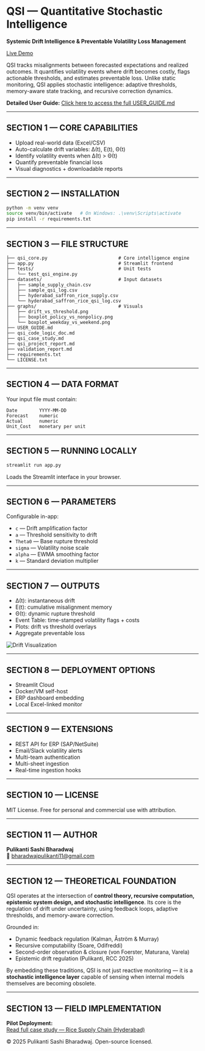 # QSI — Quantitative Stochastic Intelligence
**Systemic Drift Intelligence & Preventable Volatility Loss Management**

[Live Demo](https://rupture-detector-vxcv8twev4y3vcuqzjprnw.streamlit.app/)  

QSI tracks misalignments between forecasted expectations and realized outcomes. It quantifies volatility events where drift becomes costly, flags actionable thresholds, and estimates preventable loss. Unlike static monitoring, QSI applies stochastic intelligence: adaptive thresholds, memory-aware state tracking, and recursive correction dynamics.

**Detailed User Guide:** [Click here to access the full USER_GUIDE.md](./USER_GUIDE.md)

---

## SECTION 1 — CORE CAPABILITIES
- Upload real-world data (Excel/CSV)  
- Auto-calculate drift variables: Δ(t), E(t), Θ(t)  
- Identify volatility events when Δ(t) > Θ(t)  
- Quantify preventable financial loss  
- Visual diagnostics + downloadable reports  

---

## SECTION 2 — INSTALLATION
```bash
python -m venv venv
source venv/bin/activate   # On Windows: .\venv\Scripts\activate
pip install -r requirements.txt
```

---

## SECTION 3 — FILE STRUCTURE
```
├── qsi_core.py                          # Core intelligence engine
├── app.py                               # Streamlit frontend
├── tests/                               # Unit tests
│   └── test_qsi_engine.py
├── datasets/                            # Input datasets
│   ├── sample_supply_chain.csv
│   ├── sample_qsi_log.csv
│   ├── hyderabad_saffron_rice_supply.csv
│   └── hyderabad_saffron_rice_qsi_log.csv
├── graphs/                              # Visuals
│   ├── drift_vs_threshold.png
│   ├── boxplot_policy_vs_nonpolicy.png
│   └── boxplot_weekday_vs_weekend.png
├── USER_GUIDE.md
├── qsi_code_logic_doc.md
├── qsi_case_study.md
├── qsi_project_report.md
├── validation_report.md
├── requirements.txt
└── LICENSE.txt
```

---

## SECTION 4 — DATA FORMAT
Your input file must contain:

```
Date        YYYY-MM-DD  
Forecast    numeric  
Actual      numeric  
Unit_Cost   monetary per unit  
```

---

## SECTION 5 — RUNNING LOCALLY
```bash
streamlit run app.py
```
Loads the Streamlit interface in your browser.

---

## SECTION 6 — PARAMETERS
Configurable in-app:
- `c` — Drift amplification factor  
- `a` — Threshold sensitivity to drift  
- `Theta0` — Base rupture threshold  
- `sigma` — Volatility noise scale  
- `alpha` — EWMA smoothing factor  
- `k` — Standard deviation multiplier  

---

## SECTION 7 — OUTPUTS
- Δ(t): instantaneous drift  
- E(t): cumulative misalignment memory  
- Θ(t): dynamic rupture threshold  
- Event Table: time-stamped volatility flags + costs  
- Plots: drift vs threshold overlays  
- Aggregate preventable loss  

![Drift Visualization](graphs/drift_vs_threshold.png)

---

## SECTION 8 — DEPLOYMENT OPTIONS
- Streamlit Cloud  
- Docker/VM self-host  
- ERP dashboard embedding  
- Local Excel-linked monitor  

---

## SECTION 9 — EXTENSIONS
- REST API for ERP (SAP/NetSuite)  
- Email/Slack volatility alerts  
- Multi-team authentication  
- Multi-sheet ingestion  
- Real-time ingestion hooks  

---

## SECTION 10 — LICENSE
MIT License. Free for personal and commercial use with attribution.

---

## SECTION 11 — AUTHOR
**Pulikanti Sashi Bharadwaj**  
📧 bharadwajpulikanti11@gmail.com  

---

## SECTION 12 — THEORETICAL FOUNDATION
QSI operates at the intersection of **control theory, recursive computation, epistemic system design, and stochastic intelligence**. Its core is the regulation of drift under uncertainty, using feedback loops, adaptive thresholds, and memory-aware correction.  

Grounded in:  
- Dynamic feedback regulation (Kalman, Åström & Murray)  
- Recursive computability (Soare, Odifreddi)  
- Second-order observation & closure (von Foerster, Maturana, Varela)  
- Epistemic drift regulation (Pulikanti, RCC 2025)  

By embedding these traditions, QSI is not just reactive monitoring — it is a **stochastic intelligence layer** capable of sensing when internal models themselves are becoming obsolete.  

---

## SECTION 13 — FIELD IMPLEMENTATION
**Pilot Deployment:**  
[Read full case study — Rice Supply Chain (Hyderabad)](qsi_project_report.md)  

© 2025 Pulikanti Sashi Bharadwaj. Open-source licensed.  
